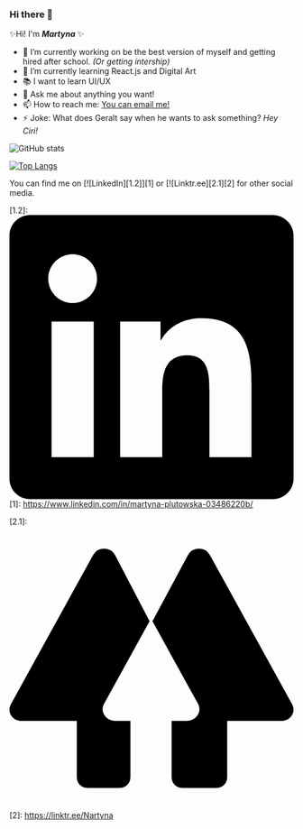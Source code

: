 ### Hi there 👋
✨Hi! I'm ***Martyna*** ✨
- 🔭 I’m currently working on be the best version of myself and getting hired after school. _(Or getting intership)_ 
- 🌱 I’m currently learning React.js and Digital Art
- 📚 I want to learn UI/UX
- 💬 Ask me about anything you want!
- 📫 How to reach me: [You can email me!](mailto:mplutwska@gmail.com)
- ⚡ Joke: What does Geralt say when he wants to ask something? _Hey Ciri!_

![GitHub stats](https://github-readme-stats.vercel.app/api?username=Nartynka&show_icons=true&theme=dracula)

[![Top Langs](https://github-readme-stats.vercel.app/api/top-langs/?username=Nartynka&layout=compact)](https://github.com/anuraghazra/github-readme-stats)

You can find me on [![LinkedIn][1.2]][1] or [![Linktr.ee][2.1][2] for other social media.

[1.2]: <svg role="img" viewBox="0 0 24 24" xmlns="http://www.w3.org/2000/svg"><title>LinkedIn</title><path d="M20.447 20.452h-3.554v-5.569c0-1.328-.027-3.037-1.852-3.037-1.853 0-2.136 1.445-2.136 2.939v5.667H9.351V9h3.414v1.561h.046c.477-.9 1.637-1.85 3.37-1.85 3.601 0 4.267 2.37 4.267 5.455v6.286zM5.337 7.433c-1.144 0-2.063-.926-2.063-2.065 0-1.138.92-2.063 2.063-2.063 1.14 0 2.064.925 2.064 2.063 0 1.139-.925 2.065-2.064 2.065zm1.782 13.019H3.555V9h3.564v11.452zM22.225 0H1.771C.792 0 0 .774 0 1.729v20.542C0 23.227.792 24 1.771 24h20.451C23.2 24 24 23.227 24 22.271V1.729C24 .774 23.2 0 22.222 0h.003z"/></svg>
[1]: https://www.linkedin.com/in/martyna-plutowska-03486220b/

[2.1]: <svg role="img" viewBox="0 0 24 24" xmlns="http://www.w3.org/2000/svg"><title>Linktree</title><path d="M7.953 15.066c-.08.163-.08.324-.08.486.08.517.528.897 1.052.89h1.294v4.776c0 .486-.404.89-.89.89H6.577a.898.898 0 0 1-.889-.891v-4.774H.992c-.728 0-1.214-.729-.89-1.377l6.96-12.627a1.065 1.065 0 0 1 1.863 0l2.913 5.585-3.885 7.042zm15.945 0l-6.96-12.627a1.065 1.065 0 0 0-1.862 0l-2.995 5.586 3.885 7.04c.081.164.081.326.081.487-.08.517-.529.897-1.052.89h-1.296v4.776c.005.49.4.887.89.89h2.914a.9.9 0 0 0 .892-.89v-4.775h4.612c.73 0 1.214-.729.89-1.377Z"/></svg>
[2]: https://linktr.ee/Nartyna
